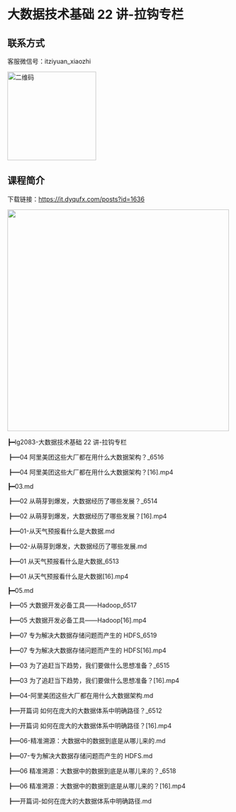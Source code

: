 # 大数据技术基础 22 讲-拉钩专栏

## 联系方式

客服微信号：itziyuan_xiaozhi

<img src="https://ziyuanyun.oss-cn-guangzhou.aliyuncs.com/common/20240614073449/666b82192834a.jpg" width="200" height="200" alt="二维码">

## 课程简介

下载链接：https://it.dyqufx.com/posts?id=1636

<img src="https://ziyuanyun.oss-cn-guangzhou.aliyuncs.com/yun/20240515183456/66448fd06a237.jpg" width="500" alt="">

  ┣━lg2083-大数据技术基础 22 讲-拉钩专栏

 ┣━04 阿里美团这些大厂都在用什么大数据架构？_6516

 ┣━04 阿里美团这些大厂都在用什么大数据架构？[16].mp4

 ┣━03.md

 ┣━02 从萌芽到爆发，大数据经历了哪些发展？_6514

 ┣━02 从萌芽到爆发，大数据经历了哪些发展？[16].mp4

 ┣━01-从天气预报看什么是大数据.md

 ┣━02-从萌芽到爆发，大数据经历了哪些发展.md

 ┣━01 从天气预报看什么是大数据_6513

 ┣━01 从天气预报看什么是大数据[16].mp4

 ┣━05.md

 ┣━05 大数据开发必备工具——Hadoop_6517

 ┣━05 大数据开发必备工具——Hadoop[16].mp4

 ┣━07 专为解决大数据存储问题而产生的 HDFS_6519

 ┣━07 专为解决大数据存储问题而产生的 HDFS[16].mp4

 ┣━03 为了追赶当下趋势，我们要做什么思想准备？_6515

 ┣━03 为了追赶当下趋势，我们要做什么思想准备？[16].mp4

 ┣━04-阿里美团这些大厂都在用什么大数据架构.md

 ┣━开篇词 如何在庞大的大数据体系中明确路径？_6512

 ┣━开篇词 如何在庞大的大数据体系中明确路径？[16].mp4

 ┣━06-精准溯源：大数据中的数据到底是从哪儿来的.md

 ┣━07-专为解决大数据存储问题而产生的 HDFS.md

 ┣━06 精准溯源：大数据中的数据到底是从哪儿来的？_6518

 ┣━06 精准溯源：大数据中的数据到底是从哪儿来的？[16].mp4

 ┣━开篇词-如何在庞大的大数据体系中明确路径.md

  